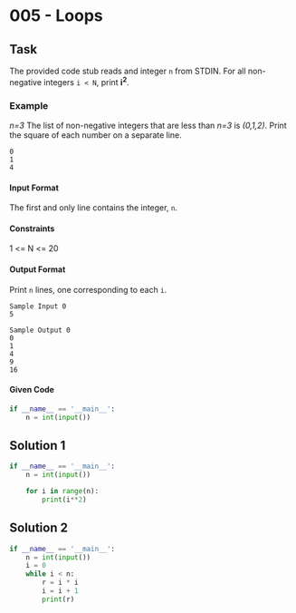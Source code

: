 # 005 - Loops
## Task
The provided code stub reads and integer `n` from STDIN. For all non-negative integers `i < N`, print **i<sup>2</sup>**. 

### Example
*n=3*
The list of non-negative integers that are less than *n=3* is *(0,1,2)*. Print the square of each number on a separate line.
```
0
1
4
```

#### Input Format
The first and only line contains the integer, `n`.


#### Constraints
1 <= N <= 20

#### Output Format

Print `n` lines, one corresponding to each `i`.

```
Sample Input 0
5
```

```
Sample Output 0
0
1
4
9
16
```

#### Given Code

```python
if __name__ == '__main__':
    n = int(input())
```


## Solution 1

```python
if __name__ == '__main__':
    n = int(input())

    for i in range(n):
        print(i**2)
```


## Solution 2

```python
if __name__ == '__main__':
    n = int(input())
    i = 0
    while i < n:
        r = i * i
        i = i + 1
        print(r)
```
